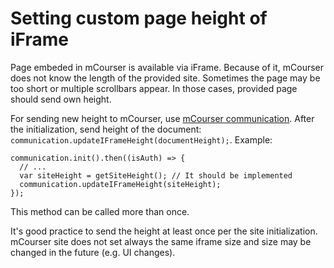 # Setting custom page height of iFrame
Page embeded in mCourser is available via iFrame. Because of it, mCourser does not know the length of the provided site.
Sometimes the page may be too short or multiple scrollbars appear. In those cases, provided page should send own height.

For sending new height to mCourser, use [mCourser communication](https://github.com/icplayer/mCourser-iframe-communication).
After the initialization, send height of the document: `communication.updateIFrameHeight(documentHeight);`. Example:

    communication.init().then((isAuth) => {
      // ...
      var siteHeight = getSiteHeight(); // It should be implemented
      communication.updateIFrameHeight(siteHeight);
    });
    
This method can be called more than once.


It's good practice to send the height at least once per the site initialization.
mCourser site does not set always the same iframe size and size may be changed in the future (e.g. UI changes).

